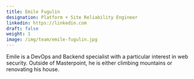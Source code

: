 ```yaml
---
title: Emile Fugulin
designation: Platform + Site Reliability Engineer
linkedin: https://linkedin.com
draft: false
weight: 1
image: /img/team/emile-fugulin.jpg
---
```

Emile is a DevOps and Backend specialist with a particular interest in web security. Outside of Masterpoint, he is either climbing mountains or renovating his house.